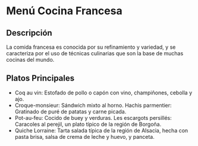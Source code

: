 # Menú Cocina Francesa

## Descripción
La comida francesa es conocida por su refinamiento y variedad, y se caracteriza por el uso de técnicas culinarias que son la base de muchas cocinas del mundo.

## Platos Principales
- Coq au vin: Estofado de pollo o capón con vino, champiñones, cebolla y ajo. 
- Croque-monsieur: Sándwich mixto al horno. 
Hachis parmentier: Gratinado de puré de patatas y carne picada. 
- Pot-au-feu: Cocido de buey y verduras. 
Les escargots persillés: Caracoles al perejil, un plato típico de la región de Borgoña. 
- Quiche Lorraine: Tarta salada típica de la región de Alsacia, hecha con pasta brisa, salsa de crema de leche y huevo, y panceta.